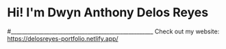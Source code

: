 # Hi! I'm Dwyn Anthony Delos Reyes
#____________________________________________________
Check out my website:
https://delosreyes-portfolio.netlify.app/

